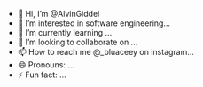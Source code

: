 - 👋 Hi, I’m @AlvinGiddel
- 👀 I’m interested in software engineering...
- 🌱 I’m currently learning ...
- 💞️ I’m looking to collaborate on ...
- 📫 How to reach me @_bluaceey on instagram...
- 😄 Pronouns: ...
- ⚡ Fun fact: ...

<!---
AlvinGiddel/AlvinGiddel is a ✨ special ✨ repository because its `README.md` (this file) appears on your GitHub profile.
You can click the Preview link to take a look at your changes.
--->
